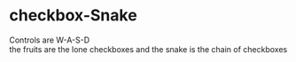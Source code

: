# checkbox-Snake
Controls are W-A-S-D  
the fruits are the lone checkboxes and the snake is the chain of checkboxes  


